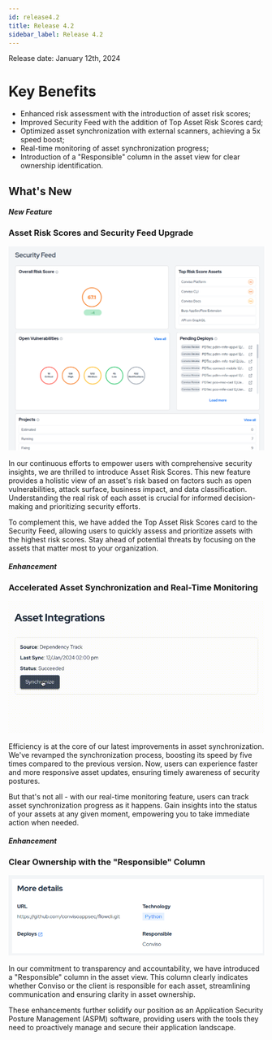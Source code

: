 ```yaml
---
id: release4.2
title: Release 4.2
sidebar_label: Release 4.2
---
```


Release date: January 12th, 2024

# Key Benefits

- Enhanced risk assessment with the introduction of asset risk scores;
- Improved Security Feed with the addition of Top Asset Risk Scores card;
- Optimized asset synchronization with external scanners, achieving a 5x speed boost;
- Real-time monitoring of asset synchronization progress;
- Introduction of a "Responsible" column in the asset view for clear ownership identification.

## What's New

#### *New Feature*
### Asset Risk Scores and Security Feed Upgrade

<div style={{textAlign: 'center'}}>

![img](../../static/img/asset-risk-scores-4.2.png)

</div>

In our continuous efforts to empower users with comprehensive security insights, we are thrilled to introduce Asset Risk Scores. This new feature provides a holistic view of an asset's risk based on factors such as open vulnerabilities, attack surface, business impact, and data classification. Understanding the real risk of each asset is crucial for informed decision-making and prioritizing security efforts.

To complement this, we have added the Top Asset Risk Scores card to the Security Feed, allowing users to quickly assess and prioritize assets with the highest risk scores. Stay ahead of potential threats by focusing on the assets that matter most to your organization.

#### *Enhancement*
### Accelerated Asset Synchronization and Real-Time Monitoring

<div style={{textAlign: 'center'}}>

![img](../../static/img/asset-synchronization-4.2.gif)

</div>

Efficiency is at the core of our latest improvements in asset synchronization. We've revamped the synchronization process, boosting its speed by five times compared to the previous version. Now, users can experience faster and more responsive asset updates, ensuring timely awareness of security postures.

But that's not all - with our real-time monitoring feature, users can track asset synchronization progress as it happens. Gain insights into the status of your assets at any given moment, empowering you to take immediate action when needed.

#### *Enhancement*
### Clear Ownership with the "Responsible" Column

<div style={{textAlign: 'center'}}>

![img](../../static/img/responsible-column-4.2.png)

</div>

In our commitment to transparency and accountability, we have introduced a "Responsible" column in the asset view. This column clearly indicates whether Conviso or the client is responsible for each asset, streamlining communication and ensuring clarity in asset ownership.

These enhancements further solidify our position as an Application Security Posture Management (ASPM) software, providing users with the tools they need to proactively manage and secure their application landscape.
